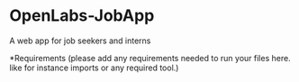 # OpenLabs-JobApp
A web app for job seekers and interns


*Requirements
(please add any requirements needed to run your files here. like for instance imports or any required tool.)
